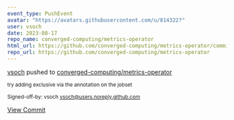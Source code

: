 ```yaml
---
event_type: PushEvent
avatar: "https://avatars.githubusercontent.com/u/814322?"
user: vsoch
date: 2023-08-17
repo_name: converged-computing/metrics-operator
html_url: https://github.com/converged-computing/metrics-operator/commit/1732e76975ef376df8b6d952ec2f5be6f10410f9
repo_url: https://github.com/converged-computing/metrics-operator
---
```


<a href='https://github.com/vsoch' target='_blank'>vsoch</a> pushed to <a href='https://github.com/converged-computing/metrics-operator' target='_blank'>converged-computing/metrics-operator</a>

<small>try adding exclusive via the annotation on the jobset

Signed-off-by: vsoch <vsoch@users.noreply.github.com></small>

<a href='https://github.com/converged-computing/metrics-operator/commit/1732e76975ef376df8b6d952ec2f5be6f10410f9' target='_blank'>View Commit</a>